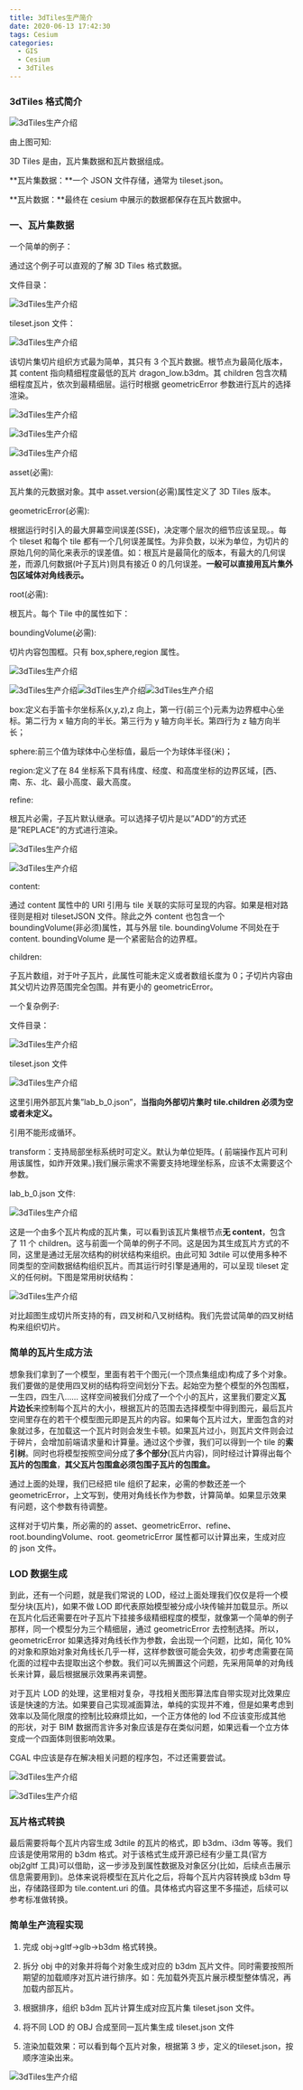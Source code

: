 ```yaml
---
title: 3dTiles生产简介
date: 2020-06-13 17:42:30
tags: Cesium
categories:
  - GIS
  - Cesium
  - 3dTiles
---
```


### 3dTiles 格式简介

![3dTiles生产介绍](https://raw.githubusercontent.com/xcsf/blog-figure-bed/master/3dTiles生产介绍.png)

由上图可知:

3D Tiles 是由，瓦片集数据和瓦片数据组成。

**瓦片集数据：**一个 JSON 文件存储，通常为 tileset.json。

**瓦片数据：**最终在 cesium 中展示的数据都保存在瓦片数据中。

### 一、瓦片集数据

一个简单的例子：

通过这个例子可以直观的了解 3D Tiles 格式数据。

文件目录：

![3dTiles生产介绍](https://raw.githubusercontent.com/xcsf/blog-figure-bed/master/3dTiles生产介绍1.png)

tileset.json 文件：

![3dTiles生产介绍](https://raw.githubusercontent.com/xcsf/blog-figure-bed/master/3dTiles生产介绍2.png)

该切片集切片组织方式最为简单，其只有 3 个瓦片数据。根节点为最简化版本，其 content 指向精细程度最低的瓦片 dragon_low.b3dm。其 children 包含次精细程度瓦片，依次到最精细层。运行时根据 geometricError 参数进行瓦片的选择渲染。

![3dTiles生产介绍](https://raw.githubusercontent.com/xcsf/blog-figure-bed/master/3dTiles生产介绍3.png)

![3dTiles生产介绍](https://raw.githubusercontent.com/xcsf/blog-figure-bed/master/3dTiles生产介绍4.png)

![3dTiles生产介绍](https://raw.githubusercontent.com/xcsf/blog-figure-bed/master/3dTiles生产介绍5.png)

asset(必需):

瓦片集的元数据对象。其中 asset.version(必需)属性定义了 3D Tiles 版本。

geometricError(必需):

根据运行时引入的最大屏幕空间误差(SSE)，决定哪个层次的细节应该呈现。。每个 tileset 和每个 tile 都有一个几何误差属性。为非负数，以米为单位，为切片的原始几何的简化来表示的误差值。如：根瓦片是最简化的版本，有最大的几何误差，而源几何数据(叶子瓦片)则具有接近 0 的几何误差。**一般可以直接用瓦片集外包区域体对角线表示。**

root(必需):

根瓦片。每个 Tile 中的属性如下：

boundingVolume(必需):

切片内容包围框。只有 box,sphere,region 属性。

![3dTiles生产介绍](https://raw.githubusercontent.com/xcsf/blog-figure-bed/master/3dTiles生产介绍6.png)

![3dTiles生产介绍](https://raw.githubusercontent.com/xcsf/blog-figure-bed/master/3dTiles生产介绍7.png)![3dTiles生产介绍](https://raw.githubusercontent.com/xcsf/blog-figure-bed/master/3dTiles生产介绍8.png)![3dTiles生产介绍](https://raw.githubusercontent.com/xcsf/blog-figure-bed/master/3dTiles生产介绍9.png)

box:定义右手笛卡尔坐标系(x,y,z),z 向上，第一行(前三个)元素为边界框中心坐标。第二行为 x 轴方向的半长。第三行为 y 轴方向半长。第四行为 z 轴方向半长；

sphere:前三个值为球体中心坐标值，最后一个为球体半径(米)；

region:定义了在 84 坐标系下具有纬度、经度、和高度坐标的边界区域，[西、南、东、北、最小高度、最大高度。

refine:

根瓦片必需，子瓦片默认继承。可以选择子切片是以”ADD”的方式还是”REPLACE”的方式进行渲染。

![3dTiles生产介绍](https://raw.githubusercontent.com/xcsf/blog-figure-bed/master/3dTiles生产介绍10.png)

![3dTiles生产介绍](https://raw.githubusercontent.com/xcsf/blog-figure-bed/master/3dTiles生产介绍11.png)

content:

通过 content 属性中的 URI 引用与 tile 关联的实际可呈现的内容。如果是相对路径则是相对 tilesetJSON 文件。除此之外 content 也包含一个 boundingVolume(非必须)属性，其与外层 tile. boundingVolume 不同处在于 content. boundingVolume 是一个紧密贴合的边界框。

children:

子瓦片数组，对于叶子瓦片，此属性可能未定义或者数组长度为 0；子切片内容由其父切片边界范围完全包围。并有更小的 geometricError。

一个复杂例子:

文件目录：

![3dTiles生产介绍](https://raw.githubusercontent.com/xcsf/blog-figure-bed/master/3dTiles生产介绍12.png)

tileset.json 文件

![3dTiles生产介绍](https://raw.githubusercontent.com/xcsf/blog-figure-bed/master/3dTiles生产介绍13.png)

这里引用外部瓦片集”lab_b_0.json”，**当指向外部切片集时 tile.children 必须为空或者未定义。**

引用不能形成循环。

transform：支持局部坐标系统时可定义。默认为单位矩阵。( 前端操作瓦片可利用该属性，如炸开效果。)我们展示需求不需要支持地理坐标系，应该不太需要这个参数。

lab_b_0.json 文件:

![3dTiles生产介绍](https://raw.githubusercontent.com/xcsf/blog-figure-bed/master/3dTiles生产介绍14.png)

这是一个由多个瓦片构成的瓦片集，可以看到该瓦片集根节点**无 content**，包含了 11 个 children。这与前面一个简单的例子不同。这是因为其生成瓦片方式的不同，这里是通过无层次结构的树状结构来组织。由此可知 3dtile 可以使用多种不同类型的空间数据结构组织瓦片。而其运行时引擎是通用的，可以呈现 tileset 定义的任何树。下图是常用树状结构：

![3dTiles生产介绍](https://raw.githubusercontent.com/xcsf/blog-figure-bed/master/3dTiles生产介绍15.png)

对比超图生成切片所支持的有，四叉树和八叉树结构。我们先尝试简单的四叉树结构来组织切片。

### 简单的瓦片生成方法

想象我们拿到了一个模型，里面有若干个图元(一个顶点集组成)构成了多个对象。我们要做的是使用四叉树的结构将空间划分下去。起始空为整个模型的外包围框，一生四，四生八…… 这样空间被我们分成了一个个小的瓦片，这里我们要定义**瓦片边长**来控制每个瓦片的大小，根据瓦片的范围去选择模型中得到图元，最后瓦片空间里存在的若干个模型图元即是瓦片的内容。如果每个瓦片过大，里面包含的对象就过多，在加载这一个瓦片时则会发生卡顿。如果瓦片过小，则瓦片文件则会过于碎片，会增加前端请求量和计算量。通过这个步骤，我们可以得到一个 tile 的**索引树**。同时也将模型按照空间分成了**多个部分**(瓦片内容)，同时经过计算得出每个**瓦片的包围盒**，**其父瓦片包围盒必须包围子瓦片的包围盒。**

通过上面的处理，我们已经把 tile 组织了起来，必需的参数还差一个 geometricError，上文写到，使用对角线长作为参数，计算简单。如果显示效果有问题，这个参数有待调整。

这样对于切片集，所必需的的 asset、geometricError、refine、root.boundingVolume、root. geometricError 属性都可以计算出来，生成对应的 json 文件。

### LOD 数据生成

到此，还有一个问题，就是我们常说的 LOD，经过上面处理我们仅仅是将一个模型分块(瓦片)，如果不做 LOD 即代表原始模型被分成小块传输并加载显示。所以在瓦片化后还需要在叶子瓦片下挂接多级精细程度的模型，就像第一个简单的例子那样，同一个模型分为三个精细层，通过 geometricError 去控制选择。所以，geometricError 如果选择对角线长作为参数，会出现一个问题，比如，简化 10%的对象和原始对象对角线长几乎一样，这样参数很可能会失效，初步考虑需要在简化面的过程中去提取出这个参数。我们可以先搁置这个问题，先采用简单的对角线长来计算，最后根据展示效果再来调整。

对于瓦片 LOD 的处理，这里相对复杂，寻找相关图形算法库自带实现对比效果应该是快速的方法。如果要自己实现减面算法，单纯的实现并不难，但是如果考虑到效率以及简化限度的控制比较麻烦比如，一个正方体他的 lod 不应该变形成其他的形状，对于 BIM 数据而言许多对象应该是存在类似问题，如果远看一个立方体变成一个四面体则很影响效果。

CGAL 中应该是存在解决相关问题的程序包，不过还需要尝试。

![3dTiles生产介绍](https://raw.githubusercontent.com/xcsf/blog-figure-bed/master/3dTiles生产介绍16.png)

![3dTiles生产介绍](https://raw.githubusercontent.com/xcsf/blog-figure-bed/master/3dTiles生产介绍17.png)

### 瓦片格式转换

最后需要将每个瓦片内容生成 3dtile 的瓦片的格式，即 b3dm、i3dm 等等。我们应该是使用常用的 b3dm 格式。对于该格式生成开源已经有少量工具(官方 obj2gltf 工具)可以借助，这一步涉及到属性数据及对象区分(比如，后续点击展示信息需要用到)。总体来说将模型在瓦片化之后，将每个瓦片内容转换成 b3dm 导出，存储路径即为 tile.content.uri 的值。具体格式内容这里不多描述，后续可以参考标准做转换。

### 简单生产流程实现

1. 完成 obj->gltf->glb->b3dm 格式转换。

2. 拆分 obj 中的对象并将每个对象生成对应的 b3dm 瓦片文件。同时需要按照所期望的加载顺序对瓦片进行排序。如：先加载外壳瓦片展示模型整体情况，再加载内部瓦片。

3. 根据排序，组织 b3dm 瓦片计算生成对应瓦片集 tileset.json 文件。

4. 将不同 LOD 的 OBJ 合成至同一瓦片集生成 tileset.json 文件

5. 渲染加载效果：可以看到每个瓦片对象，根据第 3 步，定义的tileset.json，按顺序渲染出来。

![3dTiles生产介绍](https://raw.githubusercontent.com/xcsf/blog-figure-bed/master/3dTiles生产介绍18.gif)
